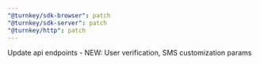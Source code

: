 ```yaml
---
"@turnkey/sdk-browser": patch
"@turnkey/sdk-server": patch
"@turnkey/http": patch
---
```


Update api endpoints - NEW: User verification, SMS customization params
